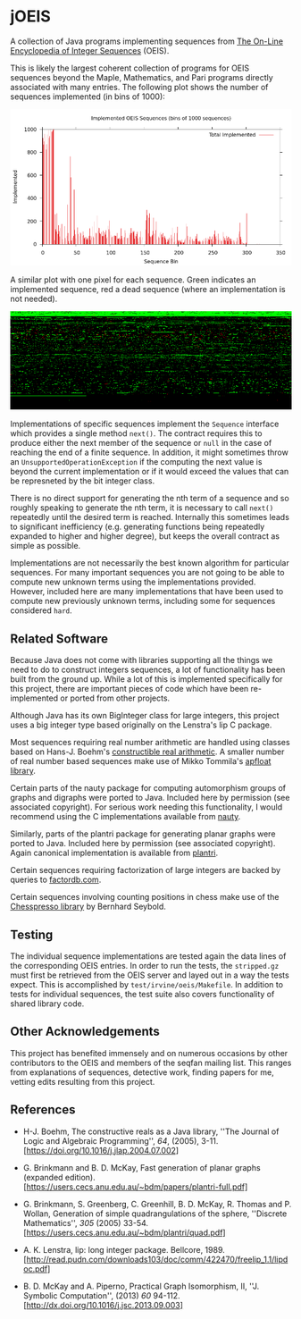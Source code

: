 jOEIS
=====

A collection of Java programs implementing sequences from [The On-Line Encyclopedia of Integer Sequences](https://oeis.org/) (OEIS).

This is likely the largest coherent collection of programs for OEIS sequences beyond the Maple, Mathematics, and Pari programs directly associated with many entries.  The following plot shows the number of sequences implemented (in bins of 1000):

![implemented-plot](doc/oeis-done.png)

A similar plot with one pixel for each sequence. Green indicates an implemented sequence, red a dead sequence (where an implementation is not needed).

![implemented-plot](doc/oeis-implemented.png)

Implementations of specific sequences implement the ```Sequence``` interface which provides a single method ```next()```.  The contract requires this to produce either the next member of the sequence or ```null``` in the case of reaching the end of a finite sequence.  In addition, it might sometimes throw an ``UnsupportedOperationException`` if the computing the next value is beyond the current implementation or if it would exceed the values that can be represneted by the bit integer class.

There is no direct support for generating the nth term of a sequence and so roughly speaking to generate the nth term, it is necessary to call ```next()``` repeatedly until the desired term is reached.  Internally this sometimes leads to significant inefficiency (e.g. generating functions being repeatedly expanded to higher and higher degree), but keeps the overall contract as simple as possible.

Implementations are not necessarily the best known algorithm for particular sequences.  For many important sequences you are not going to be able to compute new unknown terms using the implementations provided.  However, included here are many implementations that have been used to compute new previously unknown terms, including some for sequences considered ```hard```.


Related Software
----------------

Because Java does not come with libraries supporting all the things we need to do to construct integers sequences, a lot of functionality has been built from the ground up.  While a lot of this is implemented specifically for this project, there are important pieces of code which have been re-implemented or ported from other projects.

Although Java has its own BigInteger class for large integers, this project uses a big integer type based originally on the Lenstra's lip C package.

Most sequences requiring real number arithmetic are handled using classes based on Hans-J. Boehm's [constructible real arithmetic](http://www.hboehm.info/crcalc/CRCalc.html).  A smaller number of real number based sequences make use of Mikko Tommila's [apfloat library](http://www.apfloat.org/apfloat_java/).

Certain parts of the nauty package for computing automorphism groups of graphs and digraphs were ported to Java.  Included here by permission (see associated copyright).  For serious work needing this functionality, I would recommend using the C implementations available from [nauty](http://users.cecs.anu.edu.au/~bdm/nauty/).

Similarly, parts of the plantri package for generating planar graphs were ported to Java. Included here by permission (see associated copyright).  Again canonical implementation is available from [plantri](https://users.cecs.anu.edu.au/~bdm/plantri/).

Certain sequences requiring factorization of large integers are backed by queries to [factordb.com](http://factordb.com).

Certain sequences involving counting positions in chess make use of the [Chesspresso library](http://www.chesspresso.org/) by Bernhard Seybold.

Testing
-------

The individual sequence implementations are tested again the data lines of the corresponding OEIS entries. In order to run the tests, the ```stripped.gz``` must first be retrieved from the OEIS server and layed out in a way the tests expect.  This is accomplished by ```test/irvine/oeis/Makefile```.  In addition to tests for individual sequences, the test suite also covers functionality of shared library code.

Other Acknowledgements
----------------------

This project has benefited immensely and on numerous occasions by other contributors to the OEIS and members of the seqfan mailing list.  This ranges from explanations of sequences, detective work, finding papers for me, vetting edits resulting from this project.

References
----------

* H-J. Boehm, The constructive reals as a Java library, ''The Journal of Logic and Algebraic Programming'', *64*, (2005), 3-11. [https://doi.org/10.1016/j.jlap.2004.07.002]

* G. Brinkmann and B. D. McKay, Fast generation of planar graphs (expanded edition). [https://users.cecs.anu.edu.au/~bdm/papers/plantri-full.pdf]

* G. Brinkmann, S. Greenberg, C. Greenhill, B. D. McKay, R. Thomas and P. Wollan, Generation of simple quadrangulations of the sphere, ''Discrete Mathematics'', *305* (2005) 33-54. [https://users.cecs.anu.edu.au/~bdm/plantri/quad.pdf]

* A. K. Lenstra, lip: long integer package. Bellcore, 1989. [http://read.pudn.com/downloads103/doc/comm/422470/freelip_1.1/lipdoc.pdf]

* B. D. McKay and A. Piperno, Practical Graph Isomorphism, II, ''J. Symbolic Computation'', (2013) *60* 94-112. [http://dx.doi.org/10.1016/j.jsc.2013.09.003]


